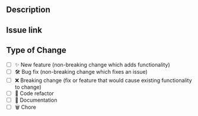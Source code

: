 <!--
  Thanks for contributing!

  Provide a description of your changes below and a general summary in the title

  Please look at the following checklist to ensure that your PR can be accepted quickly:
-->

## Description

<!--- Describe your changes in detail -->

## Issue link

<!--
If your PR closes an issue, use the `closes` keyword followed
by its link, for example: 

> closes https://github.com/nank1ro/codigo-questions/issues/{ISSUE_NUMBER}

replacing `{ISSUE_NUMBER}` with the number, like: `1`
-->

## Type of Change

<!--- Put an `x` in all the boxes that apply: -->

- [ ] ✨ New feature (non-breaking change which adds functionality)
- [ ] 🛠️ Bug fix (non-breaking change which fixes an issue)
- [ ] ❌ Breaking change (fix or feature that would cause existing functionality to change)
- [ ] 🧹 Code refactor
- [ ] 📝 Documentation
- [ ] 🗑️ Chore
